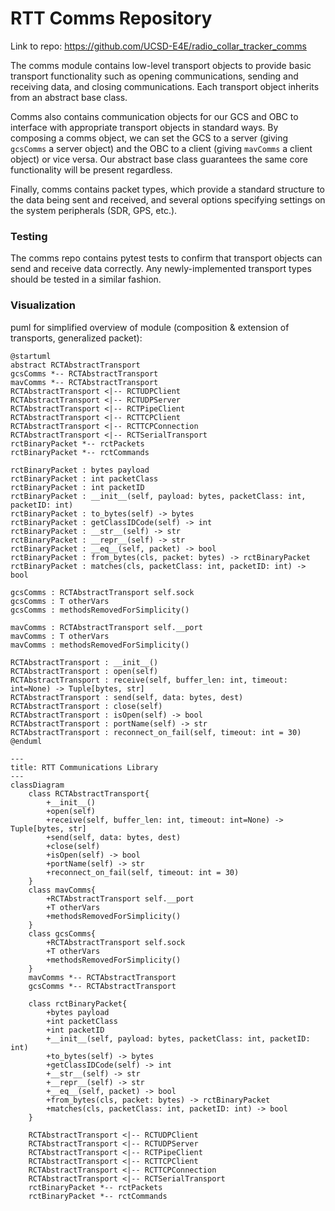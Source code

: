 # RTT Comms Repository

Link to repo: https://github.com/UCSD-E4E/radio_collar_tracker_comms

The comms module contains low-level transport objects to provide basic transport functionality such as opening communications, sending and receiving data, and closing communications. Each transport object inherits from an abstract base class.

Comms also contains communication objects for our GCS and OBC to interface with appropriate transport objects in standard ways. By composing a comms object, we can set the GCS to a server (giving `gcsComms` a server object) and the OBC to a client (giving `mavComms` a client object) or vice versa. Our abstract base class guarantees the same core functionality will be present regardless.

Finally, comms contains packet types, which provide a standard structure to the data being sent and received, and several options specifying settings on the system peripherals (SDR, GPS, etc.).

### Testing
The comms repo contains pytest tests to confirm that transport objects can send and receive data correctly. Any newly-implemented transport types should be tested in a similar fashion.


### Visualization
puml for simplified overview of module (composition & extension of transports, generalized packet):
```plantuml
@startuml
abstract RCTAbstractTransport
gcsComms *-- RCTAbstractTransport
mavComms *-- RCTAbstractTransport
RCTAbstractTransport <|-- RCTUDPClient
RCTAbstractTransport <|-- RCTUDPServer
RCTAbstractTransport <|-- RCTPipeClient
RCTAbstractTransport <|-- RCTTCPClient
RCTAbstractTransport <|-- RCTTCPConnection
RCTAbstractTransport <|-- RCTSerialTransport
rctBinaryPacket *-- rctPackets
rctBinaryPacket *-- rctCommands

rctBinaryPacket : bytes payload
rctBinaryPacket : int packetClass
rctBinaryPacket : int packetID
rctBinaryPacket : __init__(self, payload: bytes, packetClass: int, packetID: int)
rctBinaryPacket : to_bytes(self) -> bytes
rctBinaryPacket : getClassIDCode(self) -> int
rctBinaryPacket : __str__(self) -> str
rctBinaryPacket : __repr__(self) -> str
rctBinaryPacket : __eq__(self, packet) -> bool
rctBinaryPacket : from_bytes(cls, packet: bytes) -> rctBinaryPacket
rctBinaryPacket : matches(cls, packetClass: int, packetID: int) -> bool

gcsComms : RCTAbstractTransport self.sock
gcsComms : T otherVars
gcsComms : methodsRemovedForSimplicity()

mavComms : RCTAbstractTransport self.__port
mavComms : T otherVars
mavComms : methodsRemovedForSimplicity()

RCTAbstractTransport : __init__()
RCTAbstractTransport : open(self)
RCTAbstractTransport : receive(self, buffer_len: int, timeout: int=None) -> Tuple[bytes, str]
RCTAbstractTransport : send(self, data: bytes, dest)
RCTAbstractTransport : close(self)
RCTAbstractTransport : isOpen(self) -> bool
RCTAbstractTransport : portName(self) -> str
RCTAbstractTransport : reconnect_on_fail(self, timeout: int = 30)
@enduml
```
```mermaid
---
title: RTT Communications Library
---
classDiagram
    class RCTAbstractTransport{
        +__init__()
        +open(self)
        +receive(self, buffer_len: int, timeout: int=None) -> Tuple[bytes, str]
        +send(self, data: bytes, dest)
        +close(self)
        +isOpen(self) -> bool
        +portName(self) -> str
        +reconnect_on_fail(self, timeout: int = 30)
    }
    class mavComms{
        +RCTAbstractTransport self.__port
        +T otherVars
        +methodsRemovedForSimplicity()
    }
    class gcsComms{
        +RCTAbstractTransport self.sock
        +T otherVars
        +methodsRemovedForSimplicity()
    }
    mavComms *-- RCTAbstractTransport
    gcsComms *-- RCTAbstractTransport

    class rctBinaryPacket{
        +bytes payload
        +int packetClass
        +int packetID
        +__init__(self, payload: bytes, packetClass: int, packetID: int)
        +to_bytes(self) -> bytes
        +getClassIDCode(self) -> int
        +__str__(self) -> str
        +__repr__(self) -> str
        +__eq__(self, packet) -> bool
        +from_bytes(cls, packet: bytes) -> rctBinaryPacket
        +matches(cls, packetClass: int, packetID: int) -> bool
    }

    RCTAbstractTransport <|-- RCTUDPClient
    RCTAbstractTransport <|-- RCTUDPServer
    RCTAbstractTransport <|-- RCTPipeClient
    RCTAbstractTransport <|-- RCTTCPClient
    RCTAbstractTransport <|-- RCTTCPConnection
    RCTAbstractTransport <|-- RCTSerialTransport
    rctBinaryPacket *-- rctPackets
    rctBinaryPacket *-- rctCommands
```
